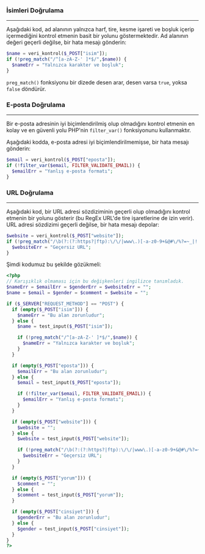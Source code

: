 ### İsimleri Doğrulama
---
Aşağıdaki kod, ad alanının yalnızca harf, tire, kesme işareti ve boşluk içerip içermediğini kontrol etmenin basit bir yolunu göstermektedir. Ad alanının değeri geçerli değilse, bir hata mesajı gönderin:

```PHP title='Basit bir isim doğrulama'
$name = veri_kontrol($_POST["isim"]);
if (!preg_match("/^[a-zA-Z-' ]*$/",$name)) {
  $nameErr = "Yalnızca karakter ve boşluk";
}
```

`preg_match()` fonksiyonu bir dizede desen arar, desen varsa `true`, yoksa `false` döndürür.

### E-posta Doğrulama
---
Bir e-posta adresinin iyi biçimlendirilmiş olup olmadığını kontrol etmenin en kolay ve en güvenli yolu PHP'nin `filter_var()` fonksiyonunu kullanmaktır.

Aşağıdaki kodda, e-posta adresi iyi biçimlendirilmemişse, bir hata mesajı gönderin:

```PHP title:'E-posta doğrulama için en iyi yol'
$email = veri_kontrol($_POST["eposta"]);
if (!filter_var($email, FILTER_VALIDATE_EMAIL)) {
  $emailErr = "Yanlış e-posta formatı";
}
```


### URL Doğrulama
---
Aşağıdaki kod, bir URL adresi sözdiziminin geçerli olup olmadığını kontrol etmenin bir yolunu gösterir (bu RegEx URL'de tire işaretlerine de izin verir). URL adresi sözdizimi geçerli değilse, bir hata mesajı depolar:

```PHP title:'URL adresi doğrulama'
$website = veri_kontrol($_POST["website"]);
if (!preg_match("/\b(?:(?:https?|ftp):\/\/|www\.)[-a-z0-9+&@#\/%?=~_|!:,.;]*[-a-z0-9+&@#\/%=~_|]/i",$website)) {
  $websiteErr = "Geçersiz URL";
}
```

Şimdi kodumuz bu şekilde gözükmeli:

```PHP title:'Yakalanan verilerde ufak bir değişiklik'
<?php
// Karışıklık olmaması için bu değişkenleri ingilizce tanımladık.
$nameErr = $emailErr = $genderErr = $websiteErr = "";
$name = $email = $gender = $comment = $website = "";

if ($_SERVER["REQUEST_METHOD"] == "POST") {
  if (empty($_POST["isim"])) {
    $nameErr = "Bu alan zorunludur";
  } else {
    $name = test_input($_POST["isim"]);

    if (!preg_match("/^[a-zA-Z-' ]*$/",$name)) {
      $nameErr = "Yalnızca karakter ve boşluk";
    }
  }

  if (empty($_POST["eposta"])) {
    $emailErr = "Bu alan zorunludur";
  } else {
    $email = test_input($_POST["eposta"]);

    if (!filter_var($email, FILTER_VALIDATE_EMAIL)) {
      $emailErr = "Yanlış e-posta formatı";
    }
  }

  if (empty($_POST["website"])) {
    $website = "";
  } else {
    $website = test_input($_POST["website"]);

    if (!preg_match("/\b(?:(?:https?|ftp):\/\/|www\.)[-a-z0-9+&@#\/%?=~_|!:,.;]*[-a-z0-9+&@#\/%=~_|]/i",$website)) {
      $websiteErr = "Geçersiz URL";
    }
  }

  if (empty($_POST["yorum"])) {
    $comment = "";
  } else {
    $comment = test_input($_POST["yorum"]);
  }

  if (empty($_POST["cinsiyet"])) {
    $genderErr = "Bu alan zorunludur";
  } else {
    $gender = test_input($_POST["cinsiyet"]);
  }
}
?>
```